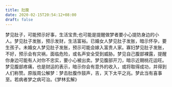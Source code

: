 ```yaml
---
title: 肚腹
date: 2020-02-15T20:54:12+08:00
draft: false
---
```


梦见肚子，可能预示好事，生活宝贵;也可能是提醒做梦者要小心提防身边的小人。梦见肚子发胀，预示发财，生活富裕。已婚女人梦见肚子发胀，暗示怀孕，要生孩子。未婚女人梦见肚子发胀，预示可能会嫁入富贵人家。寡妇梦见肚子发胀，不好，预示会有灾祸，面临危险，或名声安全受到威胁。梦见自己腹部裸露，提醒你身边可能有人对你不忠实，要小心被出卖。梦见腹部开刀，暗示近期桃花运旺。梦见腹部疼痛，也是财运的表示，暗示你会有意外的收入，或将取得成功，并得到人们称赞。原版周公解梦：梦击肚腹作鼓声，吉，天下太平之兆。梦此当有喜事至。若病者梦之病可治。《梦林玄解》